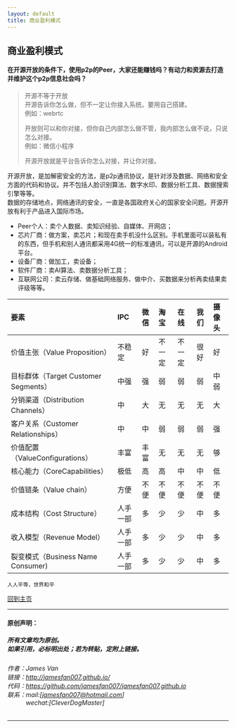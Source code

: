 ```yaml
---
layout: default
title: 商业盈利模式
---
```


## 商业盈利模式

#### 在开源开放的条件下，使用p2p的Peer，大家还能赚钱吗？有动力和资源去打造并维护这个p2p信息社会吗？  
> 开源不等于开放  
> 开源告诉你怎么做，但不一定让你接入系统。要用自己搭建。  
> 例如：webrtc  
> 
> 开放则可以和你对接，但你自己内部怎么做不管，我内部怎么做不说，只说怎么对接。  
> 例如：微信小程序  
> 
> 开源开放就是平台告诉你怎么对接，并让你对接。

开源开放，是加解密安全的方法，是p2p通讯协议，是针对涉及数据、网络和安全方面的代码和协议。并不包括人脸识别算法、数字水印、数据分析工具、数据搜索引擎等等。  
数据的存储地点，网络通讯的安全，一直是各国政府关心的国家安全问题。开源开放有利于产品进入国际市场。  
* Peer个人：卖个人数据、卖知识经验、自媒体、开网店；
* 芯片厂商：做方案，卖芯片；和现在卖手机没什么区别。手机里面可以装私有的东西，但手机和别人通讯都采用4G统一的标准通讯，可以是开源的Android平台。
* 设备厂商：做加工，卖设备；
* 软件厂商：卖AI算法、卖数据分析工具；
* 互联网公司：卖云存储、做基础网络服务、做中介、买数据来分析再卖结果卖评级等等。



| 要素   | IPC   | 微信  | 淘宝  | 在线 | 我们 | 摄像头 |
|:---- |:---- |:--- |:--- |:--- |:--- |:--- |
| 价值主张（Value Proposition）| 不稳定  | 好   | 不一定 | 不一定 | 很好  | 好   |
| 目标群体（Target Customer Segments） | 中强   | 强   | 弱   | 弱   | 弱   | 中弱  |
| 分销渠道（Distribution Channels） | 中    | 大   | 无   | 无   | 无   | 大   |
| 客户关系（Customer Relationships） | 中    | 中   | 弱   | 弱   | 弱   | 强   |
| 价值配置（ValueConfigurations） | 丰富   | 丰富  | 无   | 无   | 无   | 够   |
| 核心能力（CoreCapabilities） | 极低   | 高   | 高   | 中   | 中   | 低   |
| 价值链条（Value chain） | 方便   | 不便  | 不便  | 不便  | 不便  | 不便  |
| 成本结构（Cost Structure） | 人手一部 | 多   | 少   | 少   | 中   | 多   |
| 收入模型（Revenue Model） | 人手一部 | 多   | 少   | 少   | 中   | 多   |
| 裂变模式（Business Name Consumer) | 人手一部 | 多   | 少   | 少   | 中   | 多   |

```
人人平等，世界和平
```

[回到主页](http://jamesfan007.github.io/)

---

#### 原创声明：

##### 所有文章均为原创。 <br/> 如果引用，必标明出处；若为转贴，定附上链接。

###### 作者：James Van <br/> 链接：http://jamesfan007.github.io/ <br/> 代码：https://github.com/jamesfan007/jamesfan007.github.io <br/> 联系：mail:[jamesfan007@hotmail.com]  <br/> &emsp;&emsp;&emsp;wechat:[CleverDogMaster]

---
